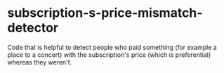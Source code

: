 # subscription-s-price-mismatch-detector
Code that is helpful to detect people who paid something (for example a place to a concert) with the subscription's price (which is preferential) whereas they weren't.

